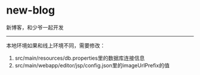 # new-blog
新博客，和少爷一起开发

---
本地环境如果和线上环境不同，需要修改：
1. src/main/resources/db.properties里的数据库连接信息
2. src/main/webapp/editor/jsp/config.json里的imageUrlPrefix的值
